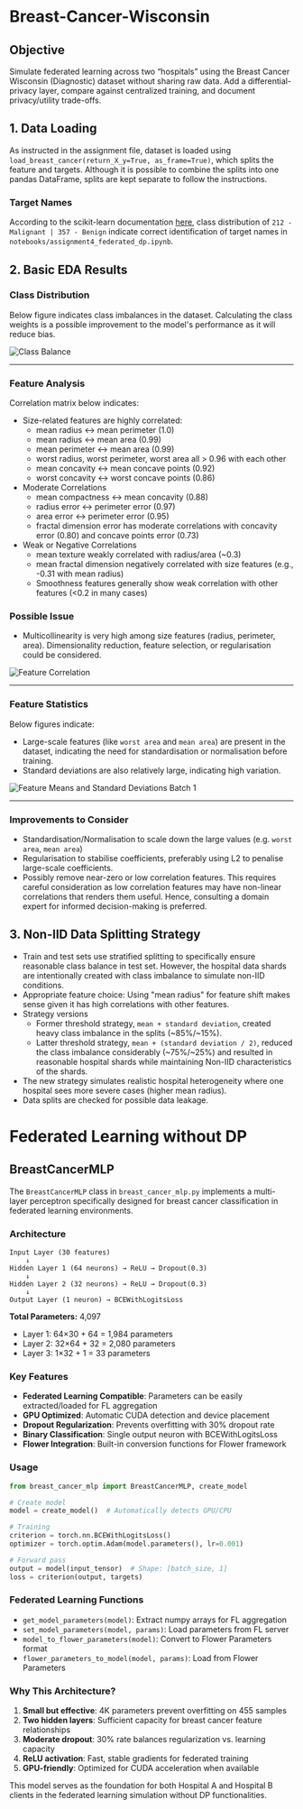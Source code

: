 # Breast-Cancer-Wisconsin

## Objective

Simulate federated learning across two “hospitals” using the Breast Cancer Wisconsin (Diagnostic) dataset without sharing raw data. Add a differential-privacy layer, compare against centralized training, and document privacy/utility trade-offs.

## 1. Data Loading
As instructed in the assignment file, dataset is loaded using ```load_breast_cancer(return_X_y=True, as_frame=True)```, which splits the feature and targets. Although it is possible to combine the splits into one pandas DataFrame, splits are kept separate to follow the instructions.

### Target Names
According to the scikit-learn documentation [here](https://scikit-learn.org/stable/datasets/toy_dataset.html#breast-cancer-dataset), class distribution of ```212 - Malignant | 357 - Benign``` indicate correct identification of target names in ```notebooks/assignment4_federated_dp.ipynb```.

## 2. Basic EDA Results

### Class Distribution
Below figure indicates class imbalances in the dataset. Calculating the class weights is a possible improvement to the model's performance as it will reduce bias.

![Class Balance](docs/figures_as_png/class_balance_breast_cancer.png)

---

### Feature Analysis
Correlation matrix below indicates:
- Size-related features are highly correlated:
    - mean radius ↔ mean perimeter (1.0)
    - mean radius ↔ mean area (0.99)
    - mean perimeter ↔ mean area (0.99)
    - worst radius, worst perimeter, worst area all > 0.96 with each other
    - mean concavity ↔ mean concave points (0.92)
    - worst concavity ↔ worst concave points (0.86)
- Moderate Correlations
    - mean compactness ↔ mean concavity (0.88)
    - radius error ↔ perimeter error (0.97)
    - area error ↔ perimeter error (0.95)
    - fractal dimension error has moderate correlations with concavity error (0.80) and concave points error (0.73)
- Weak or Negative Correlations
    - mean texture weakly correlated with radius/area (~0.3)
    - mean fractal dimension negatively correlated with size features (e.g., -0.31 with mean radius)
    - Smoothness features generally show weak correlation with other features (<0.2 in many cases)

### Possible Issue
- Multicollinearity is very high among size features (radius, perimeter, area). Dimensionality reduction, feature selection, or regularisation could be considered.

![Feature Correlation](docs/figures_as_png/correlation_heatmap_breast_cancer.png)

---

### Feature Statistics
Below figures indicate:
- Large-scale features (like ```worst area``` and ```mean area```) are present in the dataset, indicating the need for standardisation or normalisation before training.
- Standard deviations are also relatively large, indicating high variation.

![Feature Means and Standard Deviations Batch 1](docs/figures_as_png/feature_means_std_breast_cancer_batch_1.png)

---

### Improvements to Consider
- Standardisation/Normalisation to scale down the large values (e.g. ```worst area```, ```mean area```)
- Regularisation to stabilise coefficients, preferably using L2 to penalise large-scale coefficients.
- Possibly remove near-zero or low correlation features. This requires careful consideration as low correlation features may have non-linear correlations that renders them useful. Hence, consulting a domain expert for informed decision-making is preferred.

## 3. Non-IID Data Splitting Strategy
- Train and test sets use stratified splitting to specifically ensure reasonable class balance in test set. However, the hospital data shards are intentionally created with class imbalance to simulate non-IID conditions.
- Appropriate feature choice: Using "mean radius" for feature shift makes sense given it has high correlations with other features.
- Strategy versions
    - Former threshold strategy, ```mean + standard deviation```, created heavy class imbalance in the splits (~85%/~15%).
    - Latter threshold strategy, ```mean + (standard deviation / 2)```, reduced the class imbalance considerably (~75%/~25%) and resulted in reasonable hospital shards while maintaining Non-IID characteristics of the shards.
- The new strategy simulates realistic hospital heterogeneity where one hospital sees more severe cases (higher mean radius).
- Data splits are checked for possible data leakage.

# Federated Learning without DP

## BreastCancerMLP

The `BreastCancerMLP` class in `breast_cancer_mlp.py` implements a multi-layer perceptron specifically designed for breast cancer classification in federated learning environments.

### Architecture

```
Input Layer (30 features) 
    ↓
Hidden Layer 1 (64 neurons) → ReLU → Dropout(0.3)
    ↓  
Hidden Layer 2 (32 neurons) → ReLU → Dropout(0.3)
    ↓
Output Layer (1 neuron) → BCEWithLogitsLoss
```

**Total Parameters:** 4,097
- Layer 1: 64×30 + 64 = 1,984 parameters
- Layer 2: 32×64 + 32 = 2,080 parameters  
- Layer 3: 1×32 + 1 = 33 parameters

### Key Features

- **Federated Learning Compatible**: Parameters can be easily extracted/loaded for FL aggregation
- **GPU Optimized**: Automatic CUDA detection and device placement
- **Dropout Regularization**: Prevents overfitting with 30% dropout rate
- **Binary Classification**: Single output neuron with BCEWithLogitsLoss
- **Flower Integration**: Built-in conversion functions for Flower framework

### Usage

```python
from breast_cancer_mlp import BreastCancerMLP, create_model

# Create model
model = create_model()  # Automatically detects GPU/CPU

# Training
criterion = torch.nn.BCEWithLogitsLoss()
optimizer = torch.optim.Adam(model.parameters(), lr=0.001)

# Forward pass
output = model(input_tensor)  # Shape: [batch_size, 1]
loss = criterion(output, targets)
```

### Federated Learning Functions

- `get_model_parameters(model)`: Extract numpy arrays for FL aggregation
- `set_model_parameters(model, params)`: Load parameters from FL server
- `model_to_flower_parameters(model)`: Convert to Flower Parameters format
- `flower_parameters_to_model(model, params)`: Load from Flower Parameters

### Why This Architecture?

1. **Small but effective**: 4K parameters prevent overfitting on 455 samples
2. **Two hidden layers**: Sufficient capacity for breast cancer feature relationships
3. **Moderate dropout**: 30% rate balances regularization vs. learning capacity
4. **ReLU activation**: Fast, stable gradients for federated training
5. **GPU-friendly**: Optimized for CUDA acceleration when available

This model serves as the foundation for both Hospital A and Hospital B clients in the federated learning simulation without DP functionalities.
